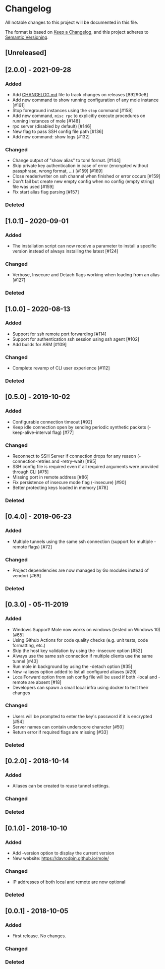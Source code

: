 # Changelog
All notable changes to this project will be documented in this file.

The format is based on [Keep a Changelog](https://keepachangelog.com/en/1.0.0/),
and this project adheres to [Semantic Versioning](https://semver.org/spec/v2.0.0.html).

## [Unreleased]

## [2.0.0] - 2021-09-28
### Added
- Add [CHANGELOG.md](https://github.com/thalesfsp/mole/blob/master/CHANGELOG.md) file to track changes on releases [89290e8]
- Add new command to show running configuration of any mole instance [#161]
- Stop foreground instances using the `stop` command [#158]
- Add new command, `misc rpc` to explicitly execute procedures on running instances of mole [#148]
- rpc server (disabled by default) [#146]
- New flag to pass SSH config file path [#136]
- Add new command: show logs  [#132]

### Changed
- Change output of "show alias" to toml format. [#144]
- Skip private key authentication in case of error (encrypted without passphrase, wrong format, ...) [#159] [#169]
- Close reader/writer on ssh channel when finished or error occurs [#159]
- Don't fail but create new empty config when no config (empty string) file was used [#159]
- Fix start alias flag parsing [#157]

### Deleted

## [1.0.1] - 2020-09-01
### Added
- The installation script can now receive a parameter to install a specific version instead of always installing the latest [#124]

### Changed
- Verbose, Insecure and Detach flags working when loading from an alias [#127]

### Deleted

## [1.0.0] - 2020-08-13
### Added
- Support for ssh remote port forwarding [#114]
- Support for authentication ssh session using ssh agent [#102]
- Add builds for ARM [#109]

### Changed
- Complete revamp of CLI user experience [#112]

### Deleted

## [0.5.0] - 2019-10-02
### Added
- Configurable connection timeout [#92]
- Keep idle connection open by sending periodic synthetic packets (-keep-alive-interval flag) [#77]

### Changed
- Reconnect to SSH Server if connection drops for any reason (-connection-retries and -retry-wait) [#95]
- SSH config file is required even if all required arguments were provided through CLI [#75]
- Missing port in remote address [#86]
- Fix persistence of insecure mode flag (-insecure) [#90]
- Better protecting keys loaded in memory [#78]

### Deleted

## [0.4.0] - 2019-06-23
### Added
- Multiple tunnels using the same ssh connection (support for multiple -remote flags) [#72]

### Changed
- Project dependencies are now managed by Go modules instead of vendor/ [#69]

### Deleted

## [0.3.0] - 05-11-2019
### Added
- Windows Support! Mole now works on windows (tested on Windows 10) [#65]
- Using Github Actions for code quality checks (e.g. unit tests, code formatting, etc.)
- Skip the host key validation by using the -insecure option [#52]
- Always use the same ssh connection if multiple clients use the same tunnel [#43]
- Run mole in background by using the -detach option [#35]
- New -aliases option added to list all configured aliases [#29]
- LocalForward option from ssh config file will be used if both -local and -remote are absent [#18]
- Developers can spawn a small local infra using docker to test their changes

### Changed
- Users will be prompted to enter the key's password if it is encrypted [#54]
- Server names can contain underscore character [#50]
- Return error if required flags are missing [#33]

### Deleted

## [0.2.0] - 2018-10-14
### Added
- Aliases can be created to reuse tunnel settings.

### Changed

### Deleted

## [0.1.0] - 2018-10-10
### Added
- Add -version option to display the current version
- New website: https://davrodpin.github.io/mole/

### Changed
- IP addresses of both local and remote are now optional

### Deleted

## [0.0.1] - 2018-10-05
### Added
- First release. No changes.

### Changed

### Deleted

